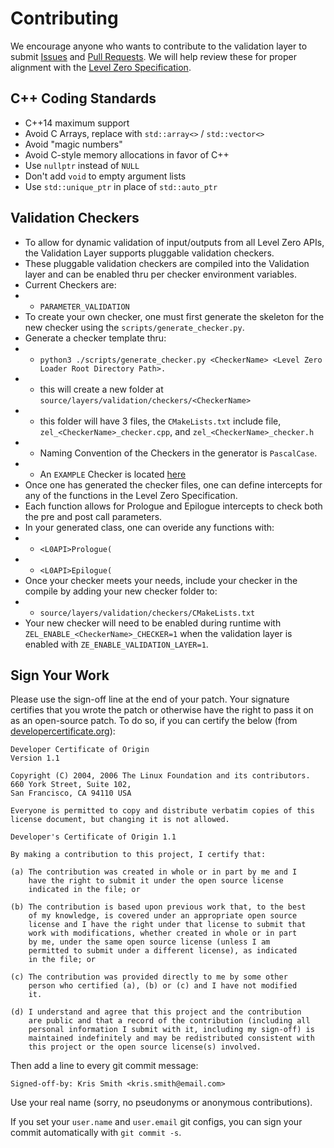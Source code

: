 # Contributing

We encourage anyone who wants to contribute to the validation layer to submit
[Issues](https://github.com/oneapi-src/level-zero/issues) and
[Pull Requests](https://github.com/oneapi-src/level-zero/pulls). We will help
review these for proper alignment with the
[Level Zero Specification](https://spec.oneapi.com/level-zero/latest/index.html).

## C++ Coding Standards

* C++14 maximum support
* Avoid C Arrays, replace with `std::array<>` / `std::vector<>`
* Avoid "magic numbers"
* Avoid C-style memory allocations in favor of C++
* Use `nullptr` instead of `NULL`
* Don't add `void` to empty argument lists
* Use `std::unique_ptr` in place of `std::auto_ptr`

## Validation Checkers

* To allow for dynamic validation of input/outputs from all Level Zero APIs, the Validation Layer supports pluggable validation checkers.
* These pluggable validation checkers are compiled into the Validation layer and can be enabled thru per checker environment variables.
* Current Checkers are:
* * `PARAMETER_VALIDATION`
* To create your own checker, one must first generate the skeleton for the new checker using the `scripts/generate_checker.py`.
* Generate a checker template thru:
* * `python3 ./scripts/generate_checker.py <CheckerName> <Level Zero Loader Root Directory Path>.`
* * this will create a new folder at `source/layers/validation/checkers/<CheckerName>`
* * this folder will have 3 files, the `CMakeLists.txt` include file, `zel_<CheckerName>_checker.cpp`, and `zel_<CheckerName>_checker.h`
* * Naming Convention of the Checkers in the generator is `PascalCase`.
* * An `EXAMPLE` Checker is located [here](./checkers/template/zel_template_checker.cpp)
* Once one has generated the checker files, one can define intercepts for any of the functions in the Level Zero Specification.
* Each function allows for Prologue and Epilogue intercepts to check both the pre and post call parameters.
* In your generated class, one can overide any functions with:
* * `<L0API>Prologue(`
* * `<L0API>Epilogue(`
* Once your checker meets your needs, include your checker in the compile by adding your new checker folder to:
* * `source/layers/validation/checkers/CMakeLists.txt`
* Your new checker will need to be enabled during runtime with `ZEL_ENABLE_<CheckerName>_CHECKER=1` when the validation layer is enabled with `ZE_ENABLE_VALIDATION_LAYER=1`.

## Sign Your Work

Please use the sign-off line at the end of your patch. Your signature certifies
that you wrote the patch or otherwise have the right to pass it on as an
open-source patch. To do so, if you can certify the below
(from [developercertificate.org](http://developercertificate.org/)):

```
Developer Certificate of Origin
Version 1.1

Copyright (C) 2004, 2006 The Linux Foundation and its contributors.
660 York Street, Suite 102,
San Francisco, CA 94110 USA

Everyone is permitted to copy and distribute verbatim copies of this
license document, but changing it is not allowed.

Developer's Certificate of Origin 1.1

By making a contribution to this project, I certify that:

(a) The contribution was created in whole or in part by me and I
    have the right to submit it under the open source license
    indicated in the file; or

(b) The contribution is based upon previous work that, to the best
    of my knowledge, is covered under an appropriate open source
    license and I have the right under that license to submit that
    work with modifications, whether created in whole or in part
    by me, under the same open source license (unless I am
    permitted to submit under a different license), as indicated
    in the file; or

(c) The contribution was provided directly to me by some other
    person who certified (a), (b) or (c) and I have not modified
    it.

(d) I understand and agree that this project and the contribution
    are public and that a record of the contribution (including all
    personal information I submit with it, including my sign-off) is
    maintained indefinitely and may be redistributed consistent with
    this project or the open source license(s) involved.
```

Then add a line to every git commit message:

    Signed-off-by: Kris Smith <kris.smith@email.com>

Use your real name (sorry, no pseudonyms or anonymous contributions).

If you set your `user.name` and `user.email` git configs, you can sign your
commit automatically with `git commit -s`.